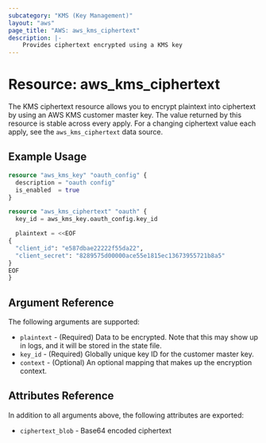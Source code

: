 ```yaml
---
subcategory: "KMS (Key Management)"
layout: "aws"
page_title: "AWS: aws_kms_ciphertext"
description: |-
    Provides ciphertext encrypted using a KMS key
---
```


# Resource: aws_kms_ciphertext

The KMS ciphertext resource allows you to encrypt plaintext into ciphertext
by using an AWS KMS customer master key. The value returned by this resource
is stable across every apply. For a changing ciphertext value each apply, see
the `aws_kms_ciphertext` data source.

## Example Usage

```terraform
resource "aws_kms_key" "oauth_config" {
  description = "oauth config"
  is_enabled  = true
}

resource "aws_kms_ciphertext" "oauth" {
  key_id = aws_kms_key.oauth_config.key_id

  plaintext = <<EOF
{
  "client_id": "e587dbae22222f55da22",
  "client_secret": "8289575d00000ace55e1815ec13673955721b8a5"
}
EOF
}
```

## Argument Reference

The following arguments are supported:

* `plaintext` - (Required) Data to be encrypted. Note that this may show up in logs, and it will be stored in the state file.
* `key_id` - (Required) Globally unique key ID for the customer master key.
* `context` - (Optional) An optional mapping that makes up the encryption context.

## Attributes Reference

In addition to all arguments above, the following attributes are exported:

* `ciphertext_blob` - Base64 encoded ciphertext
